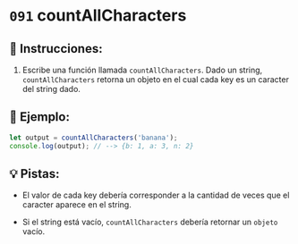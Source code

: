 # `091` countAllCharacters

## 📝 Instrucciones:

1. Escribe una función llamada `countAllCharacters`. Dado un string, `countAllCharacters` retorna un objeto en el cual cada key es un caracter del string dado. 

## 📎 Ejemplo:

```js
let output = countAllCharacters('banana');
console.log(output); // --> {b: 1, a: 3, n: 2}
```

## 💡 Pistas:

+ El valor de cada key debería corresponder a la cantidad de veces que el caracter aparece en el string.

+ Si el string está vacío, `countAllCharacters` debería retornar un `objeto` vacío.
